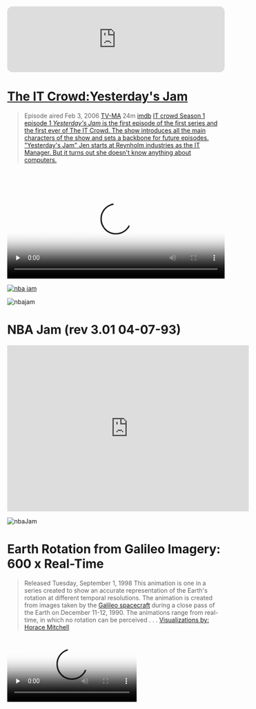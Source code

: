 <iframe style="border-radius:12px" src="https://open.spotify.com/embed/track/1AAqvhkrlQTHkW7YgFkMhU?utm_source=generator" width="100%" height="152" frameBorder="0" allowfullscreen="" allow="autoplay; clipboard-write; encrypted-media; fullscreen; picture-in-picture" loading="lazy"></iframe>

# [The IT Crowd:Yesterday's Jam](https://www.youtube.com/watch?v=fU14GSc_mzA)
>Episode aired Feb 3, 2006 [TV-MA](https://en.wikipedia.org/wiki/TV_Parental_Guidelines) 24m [imdb](https://www.imdb.com/title/tt0609853/)
[IT crowd Season 1 episode 1 *Yesterday's Jam* is the first episode of the first series and the first ever of The IT Crowd. The show introduces all the main characters of the show and sets a backbone for future episodes. "Yesterday's Jam" Jen starts at Reynholm industries as the IT Manager. But it turns out she doesn't know anything about computers.](https://theitcrowd.fandom.com/wiki/Yesterday%27s_Jam)

<video controls preload="none"   width="100%" height="auto" poster="https://i.imgur.com/jO0p7Xp.gif">
    
<source src="https://archive.org/download/the-it-crowd_202204/The%20IT%20Crowd%20%282006%29%20Complete%20%2B%20Extras%20%28Mixed%20x265%20HEVC%2010bit%20AAC%202.0%20Panda%29/The%20IT%20Crowd%20%282006%29%20Season%201%20S01%20%2B%20Extras%20%28576p%20x265%20HEVC%2010bit%20AAC%202.0%20Panda%29/The%20IT%20Crowd%20%282006%29%20-%20S01E01%20-%20Yesterday%27s%20Jam%20%28576p%20x265%20Panda%29.mp4" type="video/mp4" />
         Download the
        or
<a href="https://archive.org/download/the-it-crowd_202204/The%20IT%20Crowd%20%282006%29%20Complete%20%2B%20Extras%20%28Mixed%20x265%20HEVC%2010bit%20AAC%202.0%20Panda%29/The%20IT%20Crowd%20%282006%29%20Season%201%20S01%20%2B%20Extras%20%28576p%20x265%20HEVC%2010bit%20AAC%202.0%20Panda%29/The%20IT%20Crowd%20%282006%29%20-%20S01E01%20-%20Yesterday%27s%20Jam%20%28576p%20x265%20Panda%29.mp4">MP4</a>
        video.
</video> 


[<img src="https://flyers.arcade-museum.com/flyers_video/midway/62000901.jpg" alt="nba jam" />](https://flyers.arcade-museum.com/flyers_video/midway/62000901.jpg)

![nbajam](https://i0.wp.com/arcademarquee.com/wp-content/uploads/2015/02/nba-jam_marquee.jpg)

# NBA Jam (rev 3.01 04-07-93)
<iframe src="https://archive.org/embed/arcade_nbajam" width="560" height="384" frameborder="0" webkitallowfullscreen="true" mozallowfullscreen="true" allowfullscreen></iframe>

![nbaJam](https://upload.wikimedia.org/wikipedia/commons/9/9a/Midway_Games_logo.svg)
# Earth Rotation from Galileo Imagery: 600 x Real-Time
>Released Tuesday, September 1, 1998 
This animation is one in a series created to show an accurate representation of the Earth's rotation at different temporal resolutions. The animation is created from images taken by the [Galileo spacecraft](https://starchild.gsfc.nasa.gov/docs/StarChild/questions/question61.html) during a close pass of the Earth on December 11-12, 1990. The animations range from real-time, in which no rotation can be perceived . . . [Visualizations by: Horace Mitchell](https://svs.gsfc.nasa.gov/1374/)
<video controls preload="none"  poster="https://svs.gsfc.nasa.gov/vis/a000000/a001300/a001374/a001374.00095_print.png">
  
<source src="https://svs.gsfc.nasa.gov/vis/a000000/a001300/a001374/a001374.webmhd.webm" />
  

  Sorry, your browser doesn't support embedded videos, but don't worry, you can
  <a href="https://svs.gsfc.nasa.gov/vis/a000000/a001300/a001374/a001374.webmhd.webm">download it</a>
  and watch it with your favorite video player!
</video>



[<img src="https://upload.wikimedia.org/wikipedia/commons/7/75/Vertigomovie_restoration.jpg" alt="Vertigo" />](https://upload.wikimedia.org/wikipedia/commons/7/75/Vertigomovie_restoration.jpg)

# [Vertigo (1958)](https://en.wikipedia.org/wiki/Vertigo_(film))


<video controls preload="none"  poster="https://www.cvtreasures.com/cdn/shop/files/Hitchcock-vertigo-threeB-tagged.jpg">
  
<source src="https://archive.org/download/vertigo.-1958.1080p./Vertigo.1958.1080p..mp4" />
  

  Sorry, your browser doesn't support embedded videos, but don't worry, you can
  <a href="https://archive.org/download/vertigo.-1958.1080p./Vertigo.1958.1080p..mp4">download it</a>
  and watch it with your favorite video player!
</video>




# Street Fighter III: New Generation (Euro 970204) ストリートファイターⅢ Sutorīto Faitā Surī?
[<img src="https://db.hfsplay.fr/files/2019/07/29/Street_Fighter_III__New_Generation-02_1_qj5ibeh.jpg" alt="Street Fighter 3 : New Generation" />](https://db.hfsplay.fr/files/2019/07/29/Street_Fighter_III__New_Generation-02_1_qj5ibeh.jpg)
<iframe src="https://archive.org/embed/arcade_sfiii" width="560" height="384" frameborder="0" webkitallowfullscreen="true" mozallowfullscreen="true" allowfullscreen></iframe>

[<img src="https://8bitplus.co.uk/wp-content/gallery/capcom-cps-3/CPS3_Cartridge-1.jpg" alt="" />](https://8bitplus.co.uk/wp-content/gallery/capcom-cps-3/CPS3_Cartridge-1.jpg)

# CPS3 Arcade system
By the mid 90s the capcom CPS2 system was getting a but long in the tooth. The 16-bit board had build a great reputation and fan following of its amazing arcade games - [8bitplus.co.uk](https://8bitplus.co.uk/articles/capcom-cps3-system-darksoft-bios-mods/) [Electronic Gaming Monthly Issue 089 - Street Fighter 3](https://archive.org/details/electronic-gaming-monthly-issue-089-december-1996/page/n133/mode/2up)

[<img src="https://8bitplus.co.uk/wp-content/gallery/capcom-cps-3/CPS3_board-1.jpg" alt="" />](https://8bitplus.co.uk/wp-content/gallery/capcom-cps-3/CPS3_board-1.jpg)

[Street Fighter II: The Animated Series](https://myanimelist.net/anime/876/Street_Fighter_II_V?cat=anime)
[Street Fighter II V (Includes ADV dub)](https://archive.org/details/street-fighter-ii-v-07-manga-adv-jpn-film-store-group_202107)
[Street Fighter: The Animated Series 1-26](https://archive.org/details/18FaceOfFury)

# [Street Fighter II: The Animated Movie (1994)](https://www.youtube.com/watch?v=mNaF9SaPx2Y)


<video controls preload="none"  poster="https://i.ebayimg.com/images/g/JGMAAOSwiClk-rJw/s-l960.webp">
  
<source src="https://archive.org/download/street-fighter-ii-the-animated-movie-uncensored-1994/Street%20Fighter%20II%20%20-%20The%20Animated%20Movie%20UNCENSORED%20-%20%20%20%281994%29.mp4" />
  

  Sorry, your browser doesn't support embedded videos, but don't worry, you can
  <a href="https://archive.org/download/street-fighter-ii-the-animated-movie-uncensored-1994/Street%20Fighter%20II%20%20-%20The%20Animated%20Movie%20UNCENSORED%20-%20%20%20%281994%29.mp4">download it</a>
  and watch it with your favorite video player!
</video>

[SF_Art hfs-db hfs-play](https://db.hfsplay.fr/games/29548-street-fighter-iii-1st-new-generation?lang=de)

### CAPCOM: STREET FIGHTER III 3rd STRIKE Fight For The Future ORIGINAL SOUND VERSION (2011) 
<iframe src="https://archive.org/embed/04-player-select-arcade" width="500" height="60" frameborder="0" webkitallowfullscreen="true" mozallowfullscreen="true" allowfullscreen></iframe>

[STREET FIGHTER III (New Generation) The Characters](https://archive.org/details/street-fighter-iii-new-generation-the-characters/page/n97/mode/2up)
![sf3 - egm](https://pbs.twimg.com/media/Gcy0rdgbcAEyAeZ?format=jpg&name=large) 
[<img src="https://i.etsystatic.com/12175780/r/il/00145b/1892670422/il_1140xN.1892670422_7t3d.jpg" alt="Street Fighter 2 Turbo" />](https://i.etsystatic.com/12175780/r/il/00145b/1892670422/il_1140xN.1892670422_7t3d.jpg)
[Street Fighter II Turbo - Hyper Fighting (USA) - SNES](https://www.retrogames.cc/snes-games/street-fighter-ii-turbo-hyper-fighting-usa.html) [Street Fighter II' - Hyper Fighting (street fighter 2' T 921209 USA)](https://www.retrogames.cc/arcade-games/street-fighter-ii-hyper-fighting-street-fighter-2-t-921209-usa.html) [Street Fighter II Turbo: Hyper Fighting (Guile) (Long) Japanese Commercial](https://www.youtube.com/watch?v=XDx_M46gcVc) [Street Fighter 2 Turbo (SNES) Commercial (1993)](https://youtu.be/Eg-VGKEPNMw?si=_rqNRBeUVIZH4dlM) [Street Fighter 2: Mastering Great Combinations & Strategies](https://www.youtube.com/watch?v=IfS02WjRU8g&t=153s) [Street Fighter: The Movie (v1.12)](https://www.retrogames.cc/arcade-games/street-fighter-the-movie-v1-12.html) [Street Fighter II: The Animated Movie is free to legally watch right now on YouTube. - 9mos ago ReddiT](https://www.reddit.com/r/TwoBestFriendsPlay/comments/1aodlj8/street_fighter_ii_the_animated_movie_is_free_to/) [Third Strike Concepts: Tutorial Strategy Series](https://archive.supercombo.gg/t/third-strike-concepts-tutorial-strategy-series/128301) [SF3 3rd:Strike tutorial vids](https://www.youtube.com/playlist?list=PL4426B34C3D1AA01A) 

# OutRun 
Wille Kelly remember u got the custom georgia tag `1 fast 1` i was just amped off the game u rented from [PHA℞-MOR](https://en.wikipedia.org/wiki/Phar-Mor) when i said outrun will work for [That Car - 1990](https://www.caranddriver.com/reviews/a42781098/1987-lincoln-mark-vii-lsc-by-the-numbers/) ![Phar-Mor](https://static.wikia.nocookie.net/malls/images/e/e3/Phar-Mor.png) [Phar Mor used to be our families go-to place to Rent Videos on a Friday Night - RedditPosT - /u/missanthropocenex ](https://www.reddit.com/r/nostalgia/comments/11hjo3n/phar_mor_used_to_be_our_families_goto_place_to/) [r/nostolgia](https://www.reddit.com/r/nostalgia/)

<iframe src="https://archive.org/embed/msdos_Turbo_Out_Run_1990" width="560" height="384" frameborder="0" webkitallowfullscreen="true" mozallowfullscreen="true" allowfullscreen></iframe>

[<img src="https://ia802303.us.archive.org/17/items/turbo-out-run-1990/12.jpg" alt="outrun floppy disk" />](https://ia802303.us.archive.org/17/items/turbo-out-run-1990/12.jpg)
![Phar-Mor](https://upload.wikimedia.org/wikipedia/commons/thumb/4/4f/Phar-Mor_Drug_Store_Final_Logo.png/1280px-Phar-Mor_Drug_Store_Final_Logo.png)

# Superman 1948 Serial [FullStory](https://archive.org/download/superman-1948_202205/%5BAORE%5D%20Superman%20%281948%29/)
## Superman Comes To Earth.mp4	
Superman is a 1948 15-part Columbia Pictures film serial based on the comic book character Superman. It stars an uncredited Kirk Alyn (billed on-screen only by his character's name, Superman; but credited as Kirk Alyn on the promotional posters) and Noel Neill as Lois Lane. Like Batman (1943), it is notable as the first live-action appearance of Superman on film, and for the longevity of its distribution.[Wiki](https://en.wikipedia.org/wiki/Superman_(serial))
[imdb](https://www.imdb.com/title/tt0040852/)
<video controls preload="none"   width="100%" height="auto" poster="https://upload.wikimedia.org/wikipedia/en/8/81/Superman_serial.jpg">
    
<source src="https://archive.org/download/superman-1948_202205/%5BAORE%5D%20Superman%20%281948%29/01.%20Superman%20Comes%20To%20Earth.mp4" type="video/mp4" />
         Download the
        or
<a href="https://archive.org/download/superman-1948_202205/%5BAORE%5D%20Superman%20%281948%29/01.%20Superman%20Comes%20To%20Earth.mp4">MP4</a>
        video.
</video> 

## super Puzzle Fighter II Turbo
There are a lot of folklore and stories about graffiti writers. The guy that introduced me to WestCoast fatca[p]Tags loved [SuperPuzzleFighter](https://en.wikipedia.org/wiki/Super_Puzzle_Fighter_II_Turbo). I had it on dreamcast. I never played it a ttheArcade  [Super Puzzle Fighter II X! I missed this game, and didn’t know Saturn version had extras! reddit](https://www.reddit.com/r/SegaSaturn/comments/131dnzi/super_puzzle_fighter_ii_x_i_missed_this_game_and/?rdt=38318) [Rack up chain reactions and use counter gems to put the pressure on your opponent! Super Puzzle Fighter II Turbo brings you the same heated match-ups you love from Capcom fighting games, but with puzzles!](https://www.capcom-games.com/cfc/en-us/title/spf2x.html)
<iframe src="https://archive.org/embed/arcade_spf2t" width="560" height="384" frameborder="0" webkitallowfullscreen="true" mozallowfullscreen="true" allowfullscreen></iframe> 

# Ginuwine - I'll Do Anything / I'm Sorry (Official HD Video)
<iframe width="896" height="400" src="https://www.youtube.com/embed/mN_QLo7kByk" title="Ginuwine - I&#39;ll Do Anything / I&#39;m Sorry (Official HD Video)" frameborder="0" allow="accelerometer; autoplay; clipboard-write; encrypted-media; gyroscope; picture-in-picture; web-share" referrerpolicy="strict-origin-when-cross-origin" allowfullscreen></iframe>

[Super Street Fighter II - The New Challengers (USA) SNES](https://www.retrogames.cc/snes-games/super-street-fighter-ii-the-new-challengers-usa.html)
![Jekyllrb](https://global.discourse-cdn.com/flex030/uploads/jekyllrb/original/2X/6/6071cc4b982fd393d892490ed7a702738c595099.png)
# DJ Total Eclipse- Confrontation (1999)
# ʕ •́؈•̀)
<iframe loading="lazy" width="100%" height="300" scrolling="no" frameborder="no" allow="autoplay" src="https://w.soundcloud.com/player/?url=https%3A//api.soundcloud.com/tracks/216097638&color=%2300ff6c&auto_play=false&hide_related=false&show_comments=true&show_user=true&show_reposts=false&show_teaser=true&visual=true"></iframe><div style="font-size: 10px; color: #cccccc;line-break: anywhere;word-break: normal;overflow: hidden;white-space: nowrap;text-overflow: ellipsis; font-family: Interstate,Lucida Grande,Lucida Sans Unicode,Lucida Sans,Garuda,Verdana,Tahoma,sans-serif;font-weight: 100;"><a href="https://soundcloud.com/brandan-e-aka-dj-e-feezy" title="Brandan E. aka DJ E-Feezy" target="_blank" style="color: #cccccc; text-decoration: none;">Brandan E. aka DJ E-Feezy</a> · <a href="https://soundcloud.com/brandan-e-aka-dj-e-feezy/dj-total-eclipse-confrontation-1999" title="DJ Total Eclipse- Confrontation (1999)" target="_blank" style="color: #cccccc; text-decoration: none;">DJ Total Eclipse- Confrontation (1999)</a></div>

# Mars Relay Network 
[Lessons Learned from the Mars Relay Network: Considerations for Future Relay Networks](https://ieeexplore.ieee.org/document/10521332)
<object data="https://eyes.nasa.gov/apps/mrn/#/mars" width="100%" height=400px ></object>

# The Global CTX Mosaic of Mars
[The Bruce Murray Laboratory](https://murray-lab.caltech.edu/) for Planetary Visualization has completed a 5.7 [terapixel](https://en.wikipedia.org/wiki/Gigapixel_image#:~:text=A%20terapixel%20image%20is%20an,collectively%20considered%20over%20one%20terapixel.) mosaic of the surface of Mars rendered at 5.0 m/px. Each pixel in the mosaic is about the size of a typical parking space, providing unprecedented resolution of the martian surface at the global scale.
<object data="https://murray-lab.caltech.edu/CTX/V01/SceneView/MurrayLabCTXmosaic.html" width="100%" height=400px >
    </object>

# Deep Space Network Now @nasa-jpl
![DSN](https://eyes.nasa.gov/apps/dsn-now/images/intro/deep-space-network-logo@2x.png)

<object type="text/html" data="https://eyes.nasa.gov/apps/dsn-now/dsn.html" style="height:500px;width:100%;" >
    </object>


![MADRiD_DSN](https://www.nasa.gov/wp-content/uploads/2023/08/madrid-dss-56-01.jpg)
>Deep Space Network, Deep Space Station 56 (DSS-56), a 112-foot-wide antenna at [Madrid Deep Space Communications Complex](https://www.mdscc.nasa.gov/index.php/en/start/) in Madrid, Spain. Image Credit: [NASA](https://plus.nasa.gov/series/)


# Library Scare [RelatedTweet](https://x.com/thakasartu/status/1857546216739057809) alt="You are not allowed at this location @nasa-jpl @deptofdefense @blackgirlscode thats what it said when i loggedin"
[<img src="https://pbs.twimg.com/media/GcdUMpjaMAEtFwc?format=jpg&name=large" alt="You are not allowed at this location @nasa-jpl @deptofdefense @blackgirlscode thats what it said when i loggedin" />](https://pbs.twimg.com/media/GcdUMpjaMAEtFwc?format=jpg&name=large)
![mariner](https://pbs.twimg.com/media/GZtlCP8aAAEMA_-?format=jpg&name=large)
[COMPUTiNG:Highlighting liquid code in Jekyll = nithinbekal.com](https://nithinbekal.com/posts/jekyll-liquid-highlight/)

{% highlight html %}
<object type="text/html" data="https://eyes.nasa.gov/apps/dsn-now/dsn.html" style="height:50vh;width:100%;" />
<object type="text/html" data="https://eyes.nasa.gov/apps/mrn/#/mars"  style="min-height:50vh;width:100%;" />  
{% endhighlight %}

# `<object>`: The External Object element 
Im working on making Stackable includes like those [One Page Designs](https://demo.cocobasic.com/volos-wp/demo-1/) like [Wordpress](https://wordpress.org/themes/) is famous for but its  not scrolling, i stripped out all the extra HTML and it still wont scroll... [MoreLater](https://cloudcannon.com/tutorials/jekyll-tutorial/introduction-to-jekyll-includes/)



{%- raw -%}
{% include marsorbit.html %} 
{% include dsn.html %} 
{%- endraw -%}


![hi fam](https://pbs.twimg.com/media/GbznUOdbwAEJllK?format=jpg&name=large)

### [Macross Plus (マクロスプラス Makurosu Purasu) : - DailyMotion](https://www.dailymotion.com/video/x8lh1wo)
[Macross](https://www.youtube.com/watch?v=go6OhS43x30) Plus (マクロスプラス Makurosu Purasu) is a four episode OVA created by Studio Nue and Triangle Staff and released by Big West and Bandai Visual between August 25, 1994 and June 25, 1995.
[Full Story - Archive.org Macross plus parts 1-4](https://archive.org/details/8d-5c-78e-2d-17363a-04cd-004995594c-358-480p) [wiki](https://en.wikipedia.org/wiki/Macross_Plus) [FandoM](https://macross.fandom.com/wiki/Macross_Plus) [game](https://www.retrogames.cc/arcade-games/super-spacefortress-macross-chou-jikuu-yousai-macross.html) [Cyberbots - fullmetal madness (950420 Japan)](https://www.retrogames.cc/arcade-games/cyberbots-fullmetal-madness-950420-japan.html)

<video controls preload="none"   width="100%" height="auto" poster="https://pinnedupink.com/cdn/shop/articles/macross-plus-ova-review-279385.jpg?v=1659653458">
    
<source src="https://ia801901.us.archive.org/32/items/8d-5c-78e-2d-17363a-04cd-004995594c-358-480p/16f779ec5986d5955ae06d125fc2c664-480p.mp4" type="video/mp4" />
         Download the
        or
<a href="https://ia801901.us.archive.org/32/items/8d-5c-78e-2d-17363a-04cd-004995594c-358-480p/16f779ec5986d5955ae06d125fc2c664-480p.mp4">MP4</a>
        video.
</video> 

<iframe width="100%" height="166" scrolling="no" frameborder="no" allow="autoplay" src="https://w.soundcloud.com/player/?url=https%3A//api.soundcloud.com/tracks/1573822360&color=%23b5e853&auto_play=false&hide_related=false&show_comments=true&show_user=true&show_reposts=false&show_teaser=true"></iframe><div style="font-size: 10px; color: #cccccc;line-break: anywhere;word-break: normal;overflow: hidden;white-space: nowrap;text-overflow: ellipsis; font-family: Interstate,Lucida Grande,Lucida Sans Unicode,Lucida Sans,Garuda,Verdana,Tahoma,sans-serif;font-weight: 100;"><a href="https://soundcloud.com/bia" title="BIA" target="_blank" style="color: #cccccc; text-decoration: none;">BIA</a> · <a href="https://soundcloud.com/bia/bia-fallback" title="FALLBACK" target="_blank" style="color: #cccccc; text-decoration: none;">FALLBACK</a></div>

<iframe width="100%" height="300" scrolling="no" frameborder="no" allow="autoplay" src="https://w.soundcloud.com/player/?url=https%3A//api.soundcloud.com/tracks/1349165284&color=%23b5e853&auto_play=false&hide_related=false&show_comments=true&show_user=true&show_reposts=false&show_teaser=true&visual=true"></iframe><div style="font-size: 10px; color: #cccccc;line-break: anywhere;word-break: normal;overflow: hidden;white-space: nowrap;text-overflow: ellipsis; font-family: Interstate,Lucida Grande,Lucida Sans Unicode,Lucida Sans,Garuda,Verdana,Tahoma,sans-serif;font-weight: 100;"><a href="https://soundcloud.com/lilmss-keyahh" title="Lakeyah" target="_blank" style="color: #cccccc; text-decoration: none;">Lakeyah</a> · <a href="https://soundcloud.com/lilmss-keyahh/lakeyah-maneuver-feat-flo" title="Maneuver (feat. Flo Milli)" target="_blank" style="color: #cccccc; text-decoration: none;">Maneuver (feat. Flo Milli)</a></div>



# Nicki Minaj: ヾ(-_- )ゞ
# Are You Gone Already
<iframe width="100%" height="300" scrolling="no" frameborder="no" allow="autoplay" src="https://w.soundcloud.com/player/?url=https%3A//api.soundcloud.com/tracks/1685293677&color=%23f244dd&auto_play=false&hide_related=false&show_comments=true&show_user=true&show_reposts=false&show_teaser=true&visual=true"></iframe><div style="font-size: 10px; color: #cccccc;line-break: anywhere;word-break: normal;overflow: hidden;white-space: nowrap;text-overflow: ellipsis; font-family: Interstate,Lucida Grande,Lucida Sans Unicode,Lucida Sans,Garuda,Verdana,Tahoma,sans-serif;font-weight: 100;"><a href="https://soundcloud.com/nickiminaj" title="Nicki Minaj" target="_blank" style="color: #cccccc; text-decoration: none;">Nicki Minaj</a> · <a href="https://soundcloud.com/nickiminaj/nicki-minaj-are-you-gone" title="Are You Gone Already" target="_blank" style="color: #cccccc; text-decoration: none;">Are You Gone Already</a></div>

# Poesia Transcend:[photo : A_Syn](https://www.flickr.com/photos/24293932@N00/)
[<img src="https://live.staticflickr.com/3330/3649452868_0fc640f20a_k.jpg" alt="Poesia Transcend" />](https://live.staticflickr.com/3330/3649452868_0fc640f20a_k.jpg)
<iframe style="border-radius:12px" src="https://open.spotify.com/embed/episode/4FhnuKdVt2oQbeGl3uDgok?utm_source=generator" width="100%" height="352" frameBorder="0" allowfullscreen="" allow="autoplay; clipboard-write; encrypted-media; fullscreen; picture-in-picture" loading="lazy"></iframe>
<style>
  img[src="https://twitter.com/@poesiatranscend"] {width: 100%;}
</style>

[![Twitter Follow](https://img.shields.io/badge/Social-@poesiatranscend __-blue?style=social&logo=X)](https://twitter.com/@poesiatranscend)

[FACEBOOK/poesiatranscend](https://www.facebook.com/poesiatranscend) [POESiA_TRANSCEND](http://poesiatranscend.com/) [iG - POESiA](https://www.instagram.com/poesiatranscend/?hl=en) [FLicKr - PoeSiA](https://www.flickr.com/photos/poesiaxl/)



  {% for post in site.posts %}
    
<article class="paginator">
  <a href="{{ site.github.url }}{{ post.url }}">
    <div class="featured-post" {% if post.image %}style="background-image:url({{ site.github.url }}/assets/img/{{ post.image }})"{% endif %}>
      <h2><span>{{ post.title }}</span></h2>
    </div>
  </a>
</article>

  {% endfor %}

@blackgirlscode #Noir[Normani](https://ricothaka.github.io/normani) - When I was hanging out in Downtown Savannah with that white guy with the slickback, it was Ron Decosta an he was writing Zelot. He told me abt all his [Frieght FRiends](https://steelwheelsonline.com/about.html) They were in Denver I think in his leg of the story. I dont think they [Steel Wheels](https://steelwheelsonline.com/about.html) NETWORK but idk, his @spotify podcast episode on [My Life In Letters](https://www.mylifeinletters.com/) suggest that Transcend still doing shows and making art. I wont embarass you, but just understand he had a girlfriend like u, a dancer or something named bria and got in a scary alley fight. I talked to him the next day and he was still raging! But it was like testoterone and it effected and i got more masculine in some way, makes me understand that some of the bullying comes from guys not having enough interaction to know thats not healthy testoterone! Like he did not wanna fight, but something happened the dude was fronting on him or something abt contact with his girl... anyway he had super dope wood floors and taught me [Alphonse Mucha is a Legit Artist](https://www.wikiart.org/en/alphonse-mucha), but i see that as some [billie dee shit](https://www.youtube.com/watch?v=01wJmsqjY7I&themeRefresh=1) in this era 

[I_DREAM_OF_JEANNiE S1Ep16+17 'Get Me to Mecca on Time'. + 'Richest Astronaut In The World'](https://youtu.be/PE7-prLwEXk?si=etTonN_SbpdEmYmf)

<iframe style="border-radius:12px" src="https://open.spotify.com/embed/show/0iW21xFsrH509BGTEs3ufN?utm_source=generator" width="100%" height="152" frameBorder="0" allowfullscreen="" allow="autoplay; clipboard-write; encrypted-media; fullscreen; picture-in-picture" loading="lazy"></iframe>

# For Loops @scadinteractive
it works well on my [WorkBloggingTemplate](https://ricothaka.github.io/rashardlearned/),,, [MoreLAter](https://ricothaka.github.io/rashardlearned/)

{%raw %}
  {% for post in site.posts %}
    
<article class="paginator">
  <a href="{{ site.github.url }}{{ post.url }}">
    <div class="featured-post" {% if post.image %}style="background-image:url({{ site.github.url }}/assets/img/{{ post.image }})"{% endif %}>
      <h2><span>{{ post.title }}</span></h2>
    </div>
  </a>
</article>

  {% endfor %}
{% endraw %}

>You’ll find this post in your `_posts` directory. Go ahead and edit it and re-build the site to see your changes.

![g](https://pbs.twimg.com/media/GcNho1BasAEoyMy?format=jpg&name=large)

[Chloe](https://x.com/RicoThaka/status/1856427686421233728) @blackgirlscode
<iframe style="border-radius:12px" src="https://open.spotify.com/embed/album/57eOzR6RxyfJLC3ggBQfRI?utm_source=generator&theme=0" width="100%" height="352" frameBorder="0" allowfullscreen="" allow="autoplay; clipboard-write; encrypted-media; fullscreen; picture-in-picture" loading="lazy"></iframe>



<iframe style="border-radius:12px" src="https://open.spotify.com/embed/track/2tqoJQbv6dNNOi0PCCjuse?utm_source=generator&theme=0" width="100%" height="152" frameBorder="0" allowfullscreen="" allow="autoplay; clipboard-write; encrypted-media; fullscreen; picture-in-picture" loading="lazy"></iframe> @blackgirlscode :: [Normani iLOVEu](ricothaka.github.io/normani)

# Sol 4359: Mars Hand Lens Imager [MAHLI](https://www.msss.com/science-images/mahli-acquires-test-image-en-route-to-mars.php)
## sunday Nov 10th[Latest From MSL](https://mars.nasa.gov/msl/multimedia/raw-images/?order=sol+desc%2Cinstrument_sort+asc%2Csample_type_sort+asc%2C+date_taken+desc&per_page=50&page=0&mission=msl)
NASA's Mars rover Curiosity acquired this image using its Mars Hand Lens Imager (MAHLI), located on the turret at the end of the rover's robotic arm, on November 10, 2024, Sol 4359 of the Mars Science Laboratory Mission, at 04:14:53 UTC.
[<img src="https://mars.nasa.gov/msl-raw-images/msss/04359/mhli/4359MH0008920011600066C00_DXXX.jpg" alt="" />](https://mars.nasa.gov/msl-raw-images/msss/04359/mhli/4359MH0008920011600066C00_DXXX.jpg)
# related [tweet](https://x.com/RicoThaka/status/1855739659818795034)
<style>
  iframe { border-radius: 0px;}
  </style>

<iframe style="border-radius:0px" src="https://open.spotify.com/embed/track/0hBF1c5Dflx0cLGmrDkJlF?utm_source=generator" width="100%" height="152" frameBorder="0" allowfullscreen="" allow="autoplay; clipboard-write; encrypted-media; fullscreen; picture-in-picture" loading="lazy"></iframe>

[<img src="https://eoimages.gsfc.nasa.gov/images/imagerecords/153000/153502/michiganfall_vir2_20241019.jpg" alt="michigan" />](https://eoimages.gsfc.nasa.gov/images/imagerecords/153000/153502/michiganfall_vir2_20241019.jpg)

<iframe style="border-radius:0px" src="https://open.spotify.com/embed/track/6BIcjFZIVDZxNAcofRFPx4?utm_source=generator" width="100%" height="152" frameBorder="0" allowfullscreen="" allow="autoplay; clipboard-write; encrypted-media; fullscreen; picture-in-picture" loading="lazy"></iframe>
<iframe  style="border-radius:0px" src="https://open.spotify.com/embed/track/0JnsAU6ODCbreYcjqidUNt?utm_source=generator&theme=0" width="100%" height="152" frameBorder="0" allowfullscreen="" allow="autoplay; clipboard-write; encrypted-media; fullscreen; picture-in-picture" loading="lazy"></iframe>
<iframe loading="lazy" width="100%" height="300" scrolling="no" frameborder="no" allow="autoplay" src="https://w.soundcloud.com/player/?url=https%3A//api.soundcloud.com/tracks/1370708743&color=%230abf04&auto_play=false&hide_related=false&show_comments=true&show_user=true&show_reposts=false&show_teaser=true&visual=true"></iframe><div style="font-size: 10px; color: #cccccc;line-break: anywhere;word-break: normal;overflow: hidden;white-space: nowrap;text-overflow: ellipsis; font-family: Interstate,Lucida Grande,Lucida Sans Unicode,Lucida Sans,Garuda,Verdana,Tahoma,sans-serif;font-weight: 100;"><a href="https://soundcloud.com/djlordsear" title="Dj Lord Sear - The Lord Sear Special" target="_blank" style="color: #cccccc; text-decoration: none;">Dj Lord Sear - The Lord Sear Special</a> · <a href="https://soundcloud.com/djlordsear/mobb-deep-temperatures-rising-original-version-12" title="Mobb Deep - Temperature&#x27;s Rising (Original Version 12&quot;)" target="_blank" style="color: #cccccc; text-decoration: none;">Mobb Deep - Temperature&#x27;s Rising (Original Version 12&quot;)</a></div>

# Currently Compiling 
[Run And Gun (Ver EAA 1993 10.8)](https://www.retrogames.cc/arcade-games/run-and-gun-ver-eaa-1993-10-8.html)
# Captain America 1944 @blackgirlscode (((#Noir )))
## [Captain America (serial)](https://en.wikipedia.org/wiki/Captain_America_(serial))
Captain America is a 1944 [Republic](https://www.avid.wiki/Republic_Pictures_(1935-1967)) black-and-white 15-chapter [serial film](https://tvtropes.org/pmwiki/pmwiki.php/Main/FilmSerial) loosely based on the [Timely Comics](https://rittikrai0122.wordpress.com/1-timely-publications/) (now [Marvel](https://timely-atlas-comics.blogspot.com/) Comics) character [Captain America](https://marvelsilverage.blogspot.com/2015/11/captain-america-man-out-of-time.html). 
[<img src="https://upload.wikimedia.org/wikipedia/commons/e/e2/Captain-america_serial_poster.jpg" alt="" />](https://upload.wikimedia.org/wikipedia/commons/e/e2/Captain-america_serial_poster.jpg)
>1944 [TV-14](https://en.wikipedia.org/wiki/TV_Parental_Guidelines) 24m [imdb](https://www.imdb.com/title/tt0036697/)
### [Captain America : - DailyMotion](https://www.dailymotion.com/video/x7c0txl)
[Full Story - Archive.org Captain America 1944](https://archive.org/details/CaptainAmerica1944Serial1) 
<video controls preload="none"   width="100%" height="auto" poster="https://i.ebayimg.com/images/g/djAAAOSw33Feesde/s-l1200.jpg">
    
<source src="https://archive.org/download/CaptainAmerica1944Serial1/Captain%20America_%201944%20Serial%20-%20%233.mp4" type="video/mp4" />
         Download the
        or
<a href="https://archive.org/download/CaptainAmerica1944Serial1/Captain%20America_%201944%20Serial%20-%20%233.mp4">MP4</a>
        video.
</video> 




{% highlight css %}
img[src*="workflows/ci.yaml/badge.svg"] {width: 100%;}
img[src*="https://badge.fury.io"] {width: 100%;}
img[src*="img.shields.io/badge/Social-ricoThaka"] {width: 100%;}
{% endhighlight %}







# FlowControl+Decisions @blackgirlscode Noir
@Shopify thanks for the @jekyll liquid doc! i retweeted @redhat #ansibleFest2019 // `Control flow tags create conditions that decide whether blocks of Liquid code get executed.` - [Control flow](https://shopify.github.io/liquid/tags/control-flow/)

{% raw %}
{% if product.title == "Awesome Shoes" %}
  These shoes are awesome!
{% endif %}


{% for product in collection.products %}
  {{ product.title }}
{% endfor %}
 
{% endraw %}
# Alfred HitchcocK:Nightmare in 4-D
>Episode aired Jan 13, 1957 [imdb](https://www.imdb.com/title/tt0508214/)
[Alfred Hitchcock Presents - Nightmare in 4-D](https://the.hitchcock.zone/wiki/Alfred_Hitchcock_Presents_-_Nightmare_in_4-D)

<video controls preload="none"   width="100%" height="auto" poster="https://media4.giphy.com/media/v1.Y2lkPTc5MGI3NjExbmF3MjF1bXB5ejQzcjV2NjE2MWJoZDAxYXpuZTZjeW54cDV2cjF4cyZlcD12MV9pbnRlcm5hbF9naWZfYnlfaWQmY3Q9Zw/rFldnGWJgGCbK/giphy.webp">
    
<source src="https://archive.org/download/alfred-hitchcock-presents-season-2/ahp-216.mp4" type="video/mp4" />
         Download the
        or
<a href="https://archive.org/download/alfred-hitchcock-presents-season-2/ahp-216.mp4">MP4</a>
        video.
</video> 

# LiQUiD
Hi @BlackGirlscode! Normani the @jekyll calls Liquid a `templating language to process templates` not a `Programming LAnguage`. I dont know why yet. I dont know how much Patrick knew at that time. Programmers class them selves many ways. Some people Like me are [BatchJob](https://www.geeksforgeeks.org/basics-of-batch-scripting/) people that where brainwashed that we are not programmers. I read a little of that article, im not that, im some sort of Systems Programmer. But dont look down on Mashonga from DFCS ppl like her often know #FlowControl and #Logic at a level where they can program anything bc they understand iterations, cycles and other programming thought cycles that came from the old public school system. [related](https://x.com/RicoThaka/status/1855338500410974448)

# contrast()
The contrast() CSS function adjusts the contrast of the input image. Its result is a <filter-function>. The contrast of the result, specified as a <number> or a <percentage>. A value under 100% decreases the contrast, while a value over 100% increases it. A value of 0 or 0% will create an image that is completely gray, while a value of 1 or 100% leaves the input unchanged. Negative values are not allowed. The initial value for interpolation is 1. [MDN - mdn web docs](https://developer.mozilla.org/en-US/docs/Web/CSS/filter-function/contrast)

```css

.ic {
  filter: contrast(300%); }
```
<style>
  .ic {
  filter: contrast(300%); }
</style>  
<img class="ic" src="https://mars.nasa.gov/msl-raw-images/msss/04343/mcam/4343ML1066220121007579C00_DXXX.jpg" />


[Superrappin - The Album - 1999 [FULL]](https://youtu.be/N7FjPPJ3mMY?t=1994)
It doesn’t take much rain to fill the compressed, silty sediments found in Death Valley, CA.

At 282 feet below sea level, Death Valley in the lowest point in North America. It is also notable as one of the driest places on the continent, but rains do fall from time to time. More than an inch of rain fell in the mountains west of Furnace Creek over two days in early March 2019 – more than triple the typical amount for the month.

[<img src="https://eros.usgs.gov/sites/eros.usgs.gov/files/Badwater%20Labels%20After.jpg" alt="Rainy Days in Death Valley" />](https://eros.usgs.gov/sites/eros.usgs.gov/files/Badwater%20Labels%20After.jpg) 


### [Is That All There Is? - Peggy Lee](https://www.youtube.com/watch?v=QPP6UgkmyM4) [Stereo MC's – DJ-Kicks: (1999)](https://www.youtube.com/watch?v=HfSTdtuhfHM) [ERIC BURDON & WAR__ERIC BURDON DECLARES WAR 1970](https://www.youtube.com/watch?v=Dtul7WjTMNM)

# Welcome
Though located a world away, Lake Salda, Turkey, shares similar mineralogy as Jezero Crater on Mars.

[<img src="https://eoimages.gsfc.nasa.gov/images/imagerecords/147000/147041/lakesalda_oli_2020159.jpg" alt="NASA Earth Observatory image by Lauren Dauphin, using Landsat data from the U.S. Geological Survey. " />](https://eoimages.gsfc.nasa.gov/images/imagerecords/147000/147041/lakesalda_oli_2020159.jpg)


[<img src="https://eoimages.gsfc.nasa.gov/images/imagerecords/147000/147041/lakesalda_oli_2020159_lrg.jpg" alt="NASA Earth Observatory image by Lauren Dauphin, using Landsat data from the U.S. Geological Survey. " />](https://eoimages.gsfc.nasa.gov/images/imagerecords/147000/147041/lakesalda_oli_2020159_lrg.jpg)

[<img src="https://upload.wikimedia.org/wikipedia/commons/e/eb/STS-118_approaching_ISS.jpg"  alt="GO" />](https://upload.wikimedia.org/wikipedia/commons/e/eb/STS-118_approaching_ISS.jpg) 



I want to try R and @golang. @tiktok uses it, i was closed minded look at thier job postings. Its just kids like Adam getting run over... With my job history i have to remember Nasa is closely tied to all things D_O_D and all the crummy jobs in atlanta they may have been investigating the prostitution and im just clueless... @blackgirlscode Normani im going to try some new langs to see things different, You on social media so. These languages may help me heal with you 
[The Go Playground](https://go.dev/play/) i just put thier sample in 


```go
// You can edit this code!
// Click here and start typing.
package main

import "fmt"

func main() {
	fmt.Println("Hello, 世界")
}

```
[<img src="https://upload.wikimedia.org/wikipedia/commons/0/05/Go_Logo_Blue.svg"  alt="GO" />](https://upload.wikimedia.org/wikipedia/commons/0/05/Go_Logo_Blue.svg) 

## [On the sunny side of the strip](https://youtu.be/t90eKpLif0w) 
1960 live album by the George Shearing quintet, one of five live albums recorded by the quintet.[2] **Recorded**	1958, Cresendo Club, Sunset Strip, Los Angeles [WiKi](https://en.wikipedia.org/wiki/On_the_Sunny_Side_of_the_Strip) Gene Norman owned the Crescendo Nightclub (also the Interlude) on the Sunset Strip during the 1950s and 1960s featuring popular music and jazz. He also formed the GNP label which used many live recordings directly from the Crescendo Club - [Early Views of Hollywood (1920 +) - The Los Angeles Water and Power Associates, Inc](https://waterandpower.org/museum/Early_Views_of_Hollywood_%281920_+%29_8_of_12.html) The Crescendo was owned and operated by Gene Norman (né Eugene Abraham Nabatoff; 1922–2015) of GNP Crescendo Records who had purchased the property in 1954 from singer Billy Eckstine who had run the venue as the Chanticlair. The Chanticlair, Crescendo, and Interlude welcomed integrated audiences. Norman sold the Crescendo in 1963 to focus on GNP Crescendo Records, and in 1965, the club became The Trip.[1] - [WikiPedia](https://en.wikipedia.org/wiki/The_Crescendo_(music_venue)) The Crescendo was a West Hollywood jazz venue located at 8572 Sunset Boulevard. It opened in 1954, along with the Interlude upstairs, and ran until 1964.

[<img src="https://i.discogs.com/1l7OINsp_ylRKbhl7AoWHqQsl6a6JzqQgY5HeXUynfM/rs:fit/g:sm/q:90/h:600/w:588/czM6Ly9kaXNjb2dz/LWRhdGFiYXNlLWlt/YWdlcy9SLTE0NzI5/NDU3LTE1ODA1MTkx/MDItNTM0MS5qcGVn.jpeg"  alt="pollution Los Angeles" />](https://i.discogs.com/1l7OINsp_ylRKbhl7AoWHqQsl6a6JzqQgY5HeXUynfM/rs:fit/g:sm/q:90/h:600/w:588/czM6Ly9kaXNjb2dz/LWRhdGFiYXNlLWlt/YWdlcy9SLTE0NzI5/NDU3LTE1ODA1MTkx/MDItNTM0MS5qcGVn.jpeg) 
[<img src="https://images.fineartamerica.com/images/artworkimages/mediumlarge/2/stars-at-the-crescendo-club-archive-photos.jpg"  alt="pollution Los Angeles" />](https://images.fineartamerica.com/images/artworkimages/mediumlarge/2/stars-at-the-crescendo-club-archive-photos.jpg) 




[<img src="https://waterandpower.org/4%20Historic%20Photos%204/Crescendo_Club_1950s.jpg"  alt="pollution Los Angeles" />](https://waterandpower.org/4%20Historic%20Photos%204/Crescendo_Club_1950s.jpg)  

[DarkDays](https://youtu.be/lp57t4x8IMY?si=emlxPm84RFba3MuP) A cinematic portrait of the homeless population who live permanently in the underground tunnels of New York City, an [American documentary film](https://youtu.be/EEj4yBlnr1Y?si=jpXxFOXC0Bi00mBi) directed, produced, and photographed by the English documentarian Marc Singer that was completed and released in 2000. Shot during the mid-1990s, it follows a group of people who lived in the Freedom Tunnel section of the Amtrak system at the time.[1][2] DJ Shadow created [new music for the documentary and also let Singer use some of his preexisting songs](https://www.youtube.com/watch?v=mVyTRjv38Yg). [Prime Video](https://www.amazon.com/Dark-Days-Marc-Singer/dp/B006M6NLR0) [Dj Shadow - Six Days rmx](https://youtu.be/tDqfI1Yz4VI) [DJ Shadow – Essential Mix [2016-07-02] bbc radio 1](https://youtu.be/JatZ2FT9Td4?si=Rr2FBdYF0GHibpA1) [DJ Shadow Solid Steel Live from Ninja Tune headquarters](https://www.youtube.com/watch?v=oi514k8ZqDQ) [Aphex Twin - Selected Ambient Works 85-92](https://www.youtube.com/watch?v=Xw5AiRVqfqk&t=1342s) [bonobo - ESSENTIAL mix 2014, [2014-04-12]BBC radio 1 #bonobo](https://www.youtube.com/watch?v=jwHnLHwypuk&t=1361s) [🔥🔥Bonobo Boiler Room New York DJ Set🔥🔥](https://www.youtube.com/watch?v=uynCeLheCPc&t=2237s)

[<img src="https://m.media-amazon.com/images/S/pv-target-images/6a5bf78c1035af8370d96a04de57b58e93967e97204b43c4bb4ee05b9740740f.jpg"  alt="pollution Los Angeles" />](https://m.media-amazon.com/images/S/pv-target-images/6a5bf78c1035af8370d96a04de57b58e93967e97204b43c4bb4ee05b9740740f.jpg) 


## Kool G Rap & DJ Polo, Big Daddy Kane & Biz Markie - Erase Racism
<iframe loading="lazy" width="560" height="315" src="https://www.youtube.com/embed/wWuFj_HAjYs?si=SR8YzJ_VTSc3jnDi" title="YouTube video player" frameborder="0" allow="accelerometer; autoplay; clipboard-write; encrypted-media; gyroscope; picture-in-picture; web-share" referrerpolicy="strict-origin-when-cross-origin" allowfullscreen></iframe>
[<img src="https://tile.loc.gov/storage-services/service/pnp/ppmsca/62600/62672v.jpg"  alt="pollution Los Angeles" />](https://tile.loc.gov/storage-services/service/pnp/ppmsca/62600/62672v.jpg) 
[<img src="https://noirlab.edu/public/media/archives/images/large/noirlab2116a.jpg"  alt="pollution Los Angeles" />](https://noirlab.edu/public/media/archives/images/large/noirlab2116a.jpg) 

>Credit:International Gemini Observatory/NOIRLab/NSF/AURA, M.H. Wong (UC Berkeley) et al. Acknowledgments: M. Zamani @astro-datalab im Rashard i used to wear a Argyle PhatFarm vest an Erika was my JehovahWitnessWifeTobe she is now a SoundcloudSensation called LAtto and i work @nasa-jpl an wanna be a good artist in unix
## Gemini North, one half of the International Gemini Observatory, operated by NSF’s NOIRLab
The laser may seem bright, but this is due to the long exposure of the picture — you can see the stars trailing across the night sky through the open dome indicating the long exposure time. The TOPTICA laser of the observatory is generally dim to the naked eye, depending on how close you are standing to it. 
[<img src="https://noirlab.edu/public/media/archives/images/wallpaper4/iotw2406a.jpg"  alt="pollution Los Angeles" />](https://noirlab.edu/public/media/archives/images/wallpaper4/iotw2406a.jpg)
[<img src="https://noirlab.edu/public/media/archives/images/publicationjpg/iotw2227a.jpg"  alt="pollution Los Angeles" />](https://noirlab.edu/public/media/archives/images/publicationjpg/iotw2227a.jpg)
>Gemini North, one half of the International Gemini Observatory, operated by NSF’s [NOIRLab](https://noirlab.edu/public/images/iotw2406a/)

[<img src="https://noirlab.edu/public/media/archives/images/publicationjpg/noao-sun.jpg"  alt="High resolution solar spectrum NoirLaB" />](https://noirlab.edu/public/media/archives/images/publicationjpg/noao-sun.jpg)


```

[Syntax highlighting in markdown](https://support.codebasehq.com/articles/tips-tricks/syntax-highlighting-in-markdown)

```css
img[alt*="USGS"] {width: 100%;
border-bottom:solid 10px  #BF785E;}
img[src*="nasa.gov"] {width: 100%;
border-bottom:solid 10px  #c9ff23;}
```




 
 ![BattleToads](https://ia801802.us.archive.org/0/items/Battletoads-NES-CartScans/Battletoads%20-%20Cart%20Top.jpg)


### ᕙ(⇀‸↼‶)ᕗ

# [older posts](./current02)